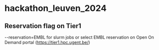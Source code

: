 # hackathon_leuven_2024

## Reservation flag on Tier1
--reservation=EMBL for slurm jobs or select EMBL reservation on Open On Demand portal (https://tier1.hpc.ugent.be/) 

